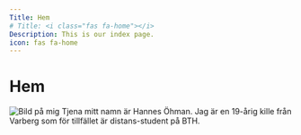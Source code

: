 ```yaml
---
Title: Hem
# Title: <i class="fas fa-home"></i>
Description: This is our index page.
icon: fas fa-home
---
```


Hem <i class="fas fa-home"></i>
==========================



![Bild på mig](../portfolio/assets/img/me.jpg)
Tjena mitt namn är Hannes Öhman. Jag är en 19-årig kille från Varberg som för tillfället är distans-student på BTH.

